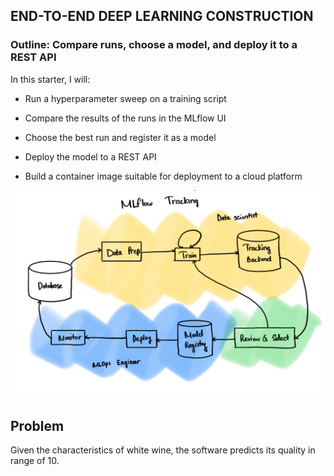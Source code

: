 ## END-TO-END DEEP LEARNING CONSTRUCTION

### Outline: Compare runs, choose a model, and deploy it to a REST API

In this starter, I will:

- Run a hyperparameter sweep on a training script

- Compare the results of the runs in the MLflow UI

- Choose the best run and register it as a model

- Deploy the model to a REST API

- Build a container image suitable for deployment to a cloud platform


![MLflow Process](./images/MLflowProcess.png)

## Problem

Given the characteristics of white wine, the software predicts its quality in range of 10.
